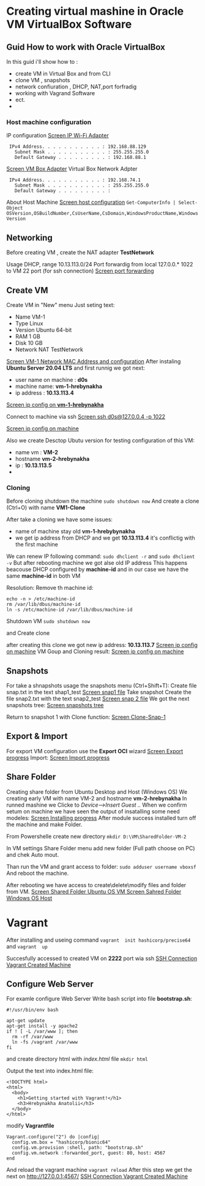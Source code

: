 # Creating virtual mashine in Oracle VM VirtualBox Software
## Guid How to work with Oracle VirtualBox
In this guid i'll show how  to :
- create VM in Virtual Box and from CLI
- clone VM , snapshots
- network confiuration , DHCP, NAT,port forfradig
- working with Vagrand Software
- ect.
- 
### Host machine configuration

IP configuration
[Screen IP Wi-Fi Adapter](images\Screenshot_1.png)
``` 
 IPv4 Address. . . . . . . . . . . : 192.168.88.129
   Subnet Mask . . . . . . . . . . . : 255.255.255.0
   Default Gateway . . . . . . . . . : 192.168.88.1
```
[Screen VM Box Adapter](images\Screenshot_2.png)
Virtual Box Network Adpter
```
 IPv4 Address. . . . . . . . . . . : 192.168.74.1
   Subnet Mask . . . . . . . . . . . : 255.255.255.0
   Default Gateway . . . . . . . . . :
```
About Host Machine
[Screen  host configuration](images\Screenshot_3.png)
` Get-ComputerInfo | Select-Object OSVersion,OSBuildNumber,CsUserName,CsDomain,WindowsProductName,WindowsVersion
`
## Networking
Before creating VM , create the NAT adapter **TestNetwork**

Usage DHCP, range 10.13.113.0/24 
Port forwardig from local 127.0.0.* 1022 to VM 22 port (for ssh connection) 
[Screen port forwarding](images\Screenshot_4.png)

## Create VM
Create VM in "New" menu 
Just seting text:
- Name VM-1
- Type Linux
- Version Ubuntu 64-bit
- RAM 1 GB
- Disk 10 GB
- Network NAT TestNetwork

[Screen VM-1 Network MAC Address and configuration](images\Screenshot_5.png)
After instaling **Ubuntu Server 20.04 LTS** and first runnig we got next:
- user name on machine : **d0s**
- machine name: **vm-1-hrebynakha**
- ip address : **10.13.113.4**

[Screen ip config on **vm-1-hrebynakha**](images\Screenshot_6.png)

Connect to machine via ssh
[Screen ssh d0s@127.0.0.4 -p 1022](images\Screenshot_7.png)

[Screen ip config on machine](images\Screenshot_8.png)

Also we create Desctop Ubutu version for testing
 configuration of this VM:
 - name vm : **VM-2**
 - hostname **vm-2-hrebynakha**
 - ip : **10.13.113.5**
 - 
### Cloning
Before cloning shutdown the machine
`sudo shutdown now`
And create a clone (Ctrl+O) with name **VM1-Clone**

After take a cloning we have some issues:
- name of machine stay old **vm-1-hrebybynakha**
- we get ip address from DHCP and we get **10.13.113.4** it's conflictig with the first machine

We can renew IP following command:
`sudo dhclient -r` and `sudo dhclient -v`
But after rebooting machine we got alse old IP address
This happens beacouse DHCP configured by **machine-id** and in our case we have the same **machine-id** in both VM

Resolution:
Remove th machine id:
```
echo -n > /etc/machine-id
rm /var/lib/dbus/machine-id
ln -s /etc/machine-id /var/lib/dbus/machine-id
```
Shutdown VM `sudo shutdown now`

and Create clone

after creating this clone we got new ip address:
**10.13.113.7**
[Screen ip config on machine](images\Screenshot_9.png)
VM Goup and Cloning result:
[Screen ip config on machine](images\Screenshot_10.png)

## Snapshots
For take a shnapshots usage the snapshots menu (Ctrl+Shift+T):
Create file snap.txt in the text shap1_test
[Screen snap1 file](images\Screenshot_11.png)
Take snapshot
Create the file snap2.txt with the text snap2_test
[Screen  snap 2 file](images\Screenshot_12.png)
We got the next snapshots tree:
[Screen snapshots tree](images\Screenshot_13.png)

Return to snapshot 1 with Clone function:
[Screen Clone-Snap-1](images\Screenshot_14.png)
## Export & Import
For export VM configuration use the **Export OCI** wizard
[Screen Export progress](images\Screenshot_15.png)
Import:
[Screen Import progress](images\Screenshot_16.png)
## Share Folder
Creating share folder from Ubuntu Desktop and Host (Windows OS)
We creating early VM with name VM-2 and hostname **vm-2-hrebynakha**
In runned mashine we Clicke to *Device-->Insert Guest ..*
When we confirm setum on machine we have seen the output of insatalling some need modeles:
[Screen Installing  progress](images\Screenshot_17.png)
After module success installed turn off the machine and make Folder.

From Powershelle create new directory
`mkdir D:\VM\SharedFolder-VM-2`

In VM settings Share Folder menu add new folder (Full path choose on PC) and chek Auto mout.

Than run the VM and grant access to folder:
`sudo adduser username vboxsf`
And reboot the machine.

After rebooting we have access to create\delete\modify files and folder from VM.
[Screen Shared Folder Ubuntu OS VM ](images\Screenshot_18.png)
[Screen Sahred Folder Windows OS Host](images\Screenshot_19.png)


# Vagrant
After installing and useing command 
`vagrant  init hashicorp/precise64`
and
`vagrant  up`

Succesfully accessed to created VM on **2222** port wia ssh
[SSH Connection Vagrant Created Machine](images\Screenshot_20.png)

## Configure Web Server

For examle configure Web Server
Write bash script into file **bootstrap.sh**:
```
#!/usr/bin/env bash

apt-get update
apt-get install -y apache2
if ! [ -L /var/www ]; then
  rm -rf /var/www
  ln -fs /vagrant /var/www
fi

```
and create directory html with *index.html* file
`mkdir html`

Output the text into index.html file:
```
<!DOCTYPE html>
<html>
  <body>
    <h1>Getting started with Vagrant!</h1>
    <h3>Hrebynakha Anatolii</h3>
  </body>
</html>
```

modify **Vagrantfile**

```
Vagrant.configure("2") do |config|
  config.vm.box = "hashicorp/bionic64"
  config.vm.provision :shell, path: "bootstrap.sh"
  config.vm.network :forwarded_port, guest: 80, host: 4567
end
```
And reload the vagrant machine
`vagrant reload`
After this step we get the next on http://127.0.0.1:4567/
[SSH Connection Vagrant Created Machine](images\Screenshot_21.png)
